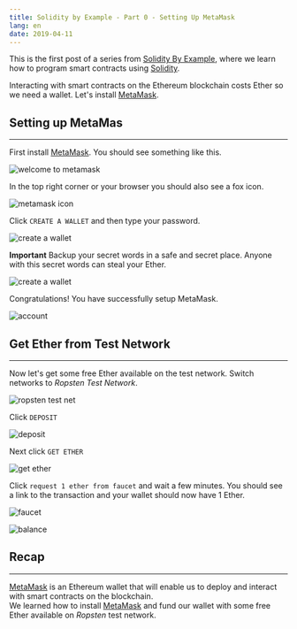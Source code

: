 ```yaml
---
title: Solidity by Example - Part 0 - Setting Up MetaMask
lang: en
date: 2019-04-11
---
```


This is the first post of a series from [Solidity By Example](https://solidity-by-example.org),
where we learn how to program smart contracts using [Solidity](https://solidity.readthedocs.io).

Interacting with smart contracts on the Ethereum blockchain costs Ether
so we need a wallet. Let's install [MetaMask](https://metamask.io).

## Setting up MetaMas

---

First install [MetaMask](https://metamask.io). You
should see something like this.

![welcome to metamask](./images/1_welcome.png)

In the top right corner or your browser you should also see a fox icon.

![metamask icon](./images/2_meta_mask_icon.png)

Click `CREATE A WALLET` and then type your password.

![create a wallet](./images/3_create_wallet.png)

**Important** Backup your secret words in a safe and secret
place. Anyone with this secret words can steal your Ether.

![create a wallet](./images/5_seed.png)

Congratulations! You have successfully setup MetaMask.

![account](./images/7_account.png)

## Get Ether from Test Network

---

Now let's get some free Ether available on the test network. Switch
networks to _Ropsten Test Network_.

![ropsten test net](./images/8_ropsten.png)

Click `DEPOSIT`

![deposit](./images/9_deposit.png)

Next click `GET ETHER`

![get ether](./images/10_get_ether.png)

Click `request 1 ether from faucet` and wait a few minutes.
You should see a link to the transaction and your wallet should now have
1 Ether.

![faucet](./images/12_faucet.png)

![balance](./images/13_balance.png)

## Recap

---

[MetaMask](https://metamask.io) is an Ethereum wallet that will enable us to deploy and interact with smart contracts on the blockchain. <br />
We learned how to install [MetaMask](https://metamask.io) and fund our wallet with some free Ether available on _Ropsten_ test network.
